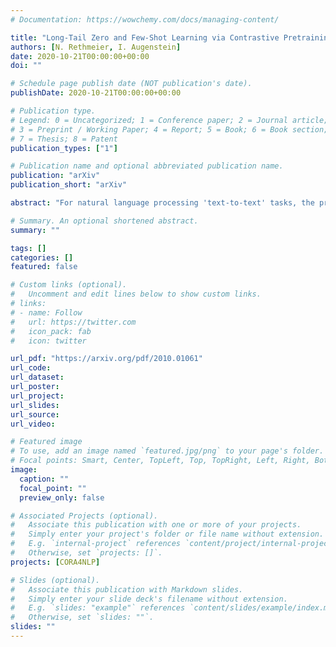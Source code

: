 ```yaml
---
# Documentation: https://wowchemy.com/docs/managing-content/

title: "Long-Tail Zero and Few-Shot Learning via Contrastive Pretraining on and for Small Data"
authors: [N. Rethmeier, I. Augenstein]
date: 2020-10-21T00:00:00+00:00
doi: ""

# Schedule page publish date (NOT publication's date).
publishDate: 2020-10-21T00:00:00+00:00

# Publication type.
# Legend: 0 = Uncategorized; 1 = Conference paper; 2 = Journal article;
# 3 = Preprint / Working Paper; 4 = Report; 5 = Book; 6 = Book section;
# 7 = Thesis; 8 = Patent
publication_types: ["1"]

# Publication name and optional abbreviated publication name.
publication: "arXiv"
publication_short: "arXiv"

abstract: "For natural language processing 'text-to-text' tasks, the prevailing approaches heavily rely on pretraining large self-supervised models on increasingly larger 'task-external' data. Transfer learning from high-resource pretraining works well, but research has focused on settings with very large data and compute requirements, while the potential of efficient low-resource learning, without large 'task-external' pretraining, remains under-explored. In this work, we evaluate against three core challenges for resource efficient learning. Namely, we analyze: (1) pretraining data (X) efficiency; (2) zero to few-shot label (Y) efficiency; and (3) long-tail generalization, since long-tail preservation has been linked to algorithmic fairness and because data in the tail is limited by definition. To address these challenges, we propose a data and compute efficient self-supervised, contrastive text encoder, pretrained on 60MB of 'task-internal' text data, and compare it to RoBERTa, which was pretrained on 160GB of 'task-external' text. We find our method outperforms RoBERTa, while pretraining and fine-tuning in a 1/5th of RoBERTa's fine-tuning time."

# Summary. An optional shortened abstract.
summary: ""

tags: []
categories: []
featured: false

# Custom links (optional).
#   Uncomment and edit lines below to show custom links.
# links:
# - name: Follow
#   url: https://twitter.com
#   icon_pack: fab
#   icon: twitter

url_pdf: "https://arxiv.org/pdf/2010.01061"
url_code:
url_dataset:
url_poster:
url_project:
url_slides:
url_source:
url_video:

# Featured image
# To use, add an image named `featured.jpg/png` to your page's folder. 
# Focal points: Smart, Center, TopLeft, Top, TopRight, Left, Right, BottomLeft, Bottom, BottomRight.
image:
  caption: ""
  focal_point: ""
  preview_only: false

# Associated Projects (optional).
#   Associate this publication with one or more of your projects.
#   Simply enter your project's folder or file name without extension.
#   E.g. `internal-project` references `content/project/internal-project/index.md`.
#   Otherwise, set `projects: []`.
projects: [CORA4NLP]

# Slides (optional).
#   Associate this publication with Markdown slides.
#   Simply enter your slide deck's filename without extension.
#   E.g. `slides: "example"` references `content/slides/example/index.md`.
#   Otherwise, set `slides: ""`.
slides: ""
---
```

